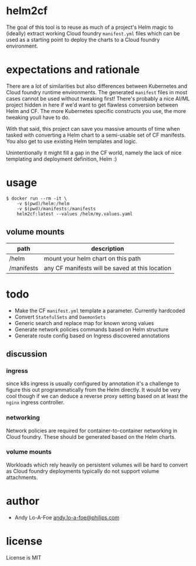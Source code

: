 # helm2cf

The goal of this tool is to reuse as much of a project's Helm magic to (ideally) extract working Cloud foundry `manifest.yml` files which can be used as a starting point to deploy the charts to a Cloud foundry environment. 

# expectations and rationale

There are a lot of similarities but also differences between Kubernetes and Cloud foundry runtime environments. The generated `manifest` files in most cases cannot be used without tweaking first! There's probably a nice AI/ML project hidden in here if we'd want to get flawless conversion between Helm and CF. The more Kubernetes specific constructs you use, the more tweaking youll have to do. 

With that said, this project can save you massive amounts of time when tasked with converting a Helm chart to a semi-usable set of CF manifests. You also get to use existing Helm templates and logic.

Unintentionally it might fill a gap in the CF world, namely the lack of nice templating and deployment definition, Helm :)

# usage

```
$ docker run --rm -it \
    -v $(pwd)/helm:/helm 
    -v $(pwd)/manifests:/manifests 
    helm2cf:latest --values /helm/my.values.yaml
```

## volume mounts

| path | description |
|------|-------------|
| /helm | mount your helm chart on this path |
| /manifests | any CF manifests will be saved at this location |


# todo
- Make the CF `manifest.yml` template a parameter. Currently hardcoded
- Convert `StatefulSets` and `DaemonSets`
- Generic search and replace map for known wrong values
- Generate network policies commands based on Helm structure
- Generate route config based on Ingress discovered annotations

## discussion

### ingress
since k8s ingress is usually configured by annotation it's a challenge to figure this out programmatically from the Helm directly. It would be very cool though if we can deduce a reverse proxy setting based on at least the `nginx` ingress controller.

### networking
Network policies are required for container-to-container networking in Cloud foundry. These should be generated based on the Helm charts.

### volume mounts
Workloads which rely heavily on persistent volumes will be hard to convert as Cloud foundry deployments typically do not support volume attachments.

# author

- Andy Lo-A-Foe <andy.lo-a-foe@philips.com>

# license

License is MIT
